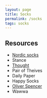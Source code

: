 ```yaml
---
layout: page
title: Socks
permalink: /socks
tags: socks
---
```


## Resources

* [Nordic socks](https://www.thenordicsocks.co.uk/)
* Stance
* [Thought](https://www.wearethought.com/)
* Pair of Theives
* Daily Paper
* Happy Socks
* [Oliver Spencer](https://oliverspencer.co.uk/collections/socks)
* Wawwa
